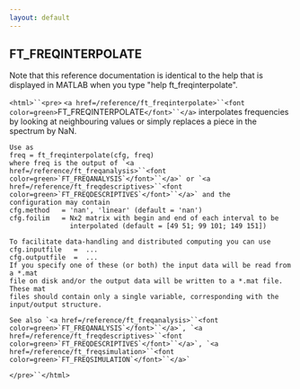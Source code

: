 ```yaml
---
layout: default
---
```


##  FT_FREQINTERPOLATE

Note that this reference documentation is identical to the help that is displayed in MATLAB when you type "help ft_freqinterpolate".

`<html>``<pre>`
    `<a href=/reference/ft_freqinterpolate>``<font color=green>`FT_FREQINTERPOLATE`</font>``</a>` interpolates frequencies by looking at neighbouring
    values or simply replaces a piece in the spectrum by NaN.
 
    Use as
    freq = ft_freqinterpolate(cfg, freq)
    where freq is the output of `<a href=/reference/ft_freqanalysis>``<font color=green>`FT_FREQANALYSIS`</font>``</a>` or `<a href=/reference/ft_freqdescriptives>``<font color=green>`FT_FREQDESCRIPTIVES`</font>``</a>` and the
    configuration may contain
    cfg.method   = 'nan', 'linear' (default = 'nan')
    cfg.foilim   = Nx2 matrix with begin and end of each interval to be
                   interpolated (default = [49 51; 99 101; 149 151])
 
    To facilitate data-handling and distributed computing you can use
    cfg.inputfile   =  ...
    cfg.outputfile  =  ...
    If you specify one of these (or both) the input data will be read from a *.mat
    file on disk and/or the output data will be written to a *.mat file. These mat
    files should contain only a single variable, corresponding with the
    input/output structure.
 
    See also `<a href=/reference/ft_freqanalysis>``<font color=green>`FT_FREQANALYSIS`</font>``</a>`, `<a href=/reference/ft_freqdescriptives>``<font color=green>`FT_FREQDESCRIPTIVES`</font>``</a>`, `<a href=/reference/ft_freqsimulation>``<font color=green>`FT_FREQSIMULATION`</font>``</a>`
`</pre>``</html>`

